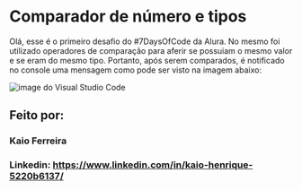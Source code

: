 # Comparador de número e tipos
Olá, esse é o primeiro desafio do #7DaysOfCode da Alura. No mesmo foi utilizado operadores de comparação para aferir se possuiam o mesmo valor e se eram do mesmo tipo. Portanto, após serem comparados, é notificado no console uma mensagem como pode ser visto na imagem abaixo: 

![image do Visual Studio Code](https://user-images.githubusercontent.com/121730814/221180526-d6b54435-968d-4f21-bc39-0a8e5e78bf9a.png)

## Feito por:

### Kaio Ferreira

### Linkedin: https://www.linkedin.com/in/kaio-henrique-5220b6137/
